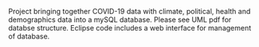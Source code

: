 Project bringing together COVID-19 data with climate, political, health and demographics data into a mySQL database. Please see UML pdf for databse structure. Eclipse code includes a web interface for management of database.
